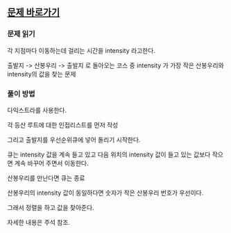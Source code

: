 ## [문제 바로가기](https://school.programmers.co.kr/learn/courses/30/lessons/118669)

### 문제 읽기

각 지점마다 이동하는데 걸리는 시간을 intensity 라고한다.

출발지 -> 산봉우리 -> 출발지 로 돌아오는 코스 중 intensity 가 가장 작은 산봉우리와 intensity의 값을 찾는 문제

### 풀이 방법

다익스트라를 사용한다.

각 등산 루트에 대한 인접리스트를 먼저 작성

그리고 출발지를 우선순위큐에 넣어 돌리기 시작한다.

큐는 intensity 값을 계속 들고 있고 다음 위치의 intensity 값이 들고 있는 값보다 작으면 계속 바꾸어 주면서 이동한다.

산봉우리를 만난다면 큐는 종료

산봉우리의 intensity 값이 동일하다면 숫자가 작은 산봉우리 번호가 우선이다.

그래서 정렬을 하고 값을 찾아준다.

자세한 내용은 주석 참조.
